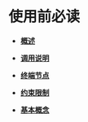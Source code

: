 # 使用前必读<a name="ZH-CN_TOPIC_0115410412"></a>

-   **[概述](概述.md)**  

-   **[调用说明](调用说明.md)**  

-   **[终端节点](终端节点.md)**  

-   **[约束限制](约束限制.md)**  

-   **[基本概念](基本概念.md)**  


